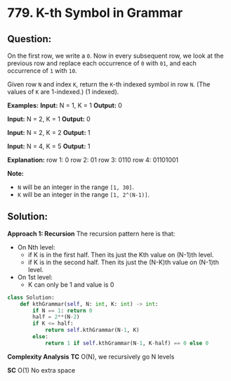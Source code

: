 
  

# 779. K-th Symbol in Grammar

## Question:

On the first row, we write a  `0`. Now in every subsequent row, we look at the previous row and replace each occurrence of  `0`  with  `01`, and each occurrence of  `1`  with  `10`.

Given row  `N`  and index  `K`, return the  `K`-th indexed symbol in row  `N`. (The values of  `K`  are 1-indexed.) (1 indexed).

**Examples:**
**Input:** N = 1, K = 1
**Output:** 0

**Input:** N = 2, K = 1
**Output:** 0

**Input:** N = 2, K = 2
**Output:** 1

**Input:** N = 4, K = 5
**Output:** 1

**Explanation:**
row 1: 0
row 2: 01
row 3: 0110
row 4: 01101001

**Note:**

 -  `N`  will be an integer in the range  `[1, 30]`.
 -  `K`  will be an integer in the range  `[1, 2^(N-1)]`.
## Solution:


**Approach 1: Recursion**
The recursion pattern here is that:
- On Nth level:
	- if K is in the first half. Then its just the Kth value on (N-1)th level.
	- if K is in the second half. Then its just the (N-K)th value on (N-1)th level.
- On 1st level:
	- K can only be 1 and value is 0
```python
class Solution:
    def kthGrammar(self, N: int, K: int) -> int:
        if N == 1: return 0
        half = 2**(N-2)
        if K <= half:
            return self.kthGrammar(N-1, K)
        else:
            return 1 if self.kthGrammar(N-1, K-half) == 0 else 0
```


**Complexity Analysis**
**TC** 
O(N), we recursively go N levels

**SC** 
O(1) No extra space
